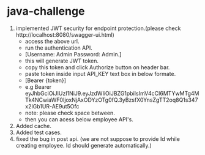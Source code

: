 # java-challenge
1. implemented JWT security for endpoint protection.(please check http://localhost:8080/swagger-ui.html)
   - access the above url.
   - run the authentication API.
    - [Username: Admin Password: Admin.]
   - this will generate JWT token.
   - copy this token and click Authorize button on header bar.
   - paste token inside input API_KEY text box in below formate.
   - [Bearer {token}]
   - e.g Bearer eyJhbGciOiJIUzI1NiJ9.eyJzdWIiOiJBZG1pbiIsImV4cCI6MTYwMTg4MTk4NCwiaWF0IjoxNjAxODYzOTg0fQ.3yBzsfX0YnsZgTT2oq8Q1s347x2IGb1UR-AE9ut5Ofc
   - note: please check space between.
   - then you can acess below employee API's.  
2. Added cache.
3. Added test cases.
4. fixed the bug in post api. (we are not suppose to provide Id while creating employee. Id should generate automatically.)
